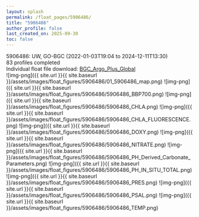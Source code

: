 ```yaml
---
layout: splash
permalink: /float_pages/5906486/
title: "5906486"
author_profile: false
last_created_on: 2025-09-30
toc: false
---
```

 
5906486: UW, GO-BGC (2022-01-03T19:04 to 2024-12-11T13:30)\
83 profiles completed\
Individual float file download: [BGC_Argo_Plus_Global](https://ftp.soest.hawaii.edu/bgc_argo_plus/Individual_Floats/outliers_removed/5906486_Sprof_processed.nc)\
![img-png]({{ site.url }}{{ site.baseurl }}/assets/images/float_figures/5906486/01_5906486_map.png)
![img-png]({{ site.url }}{{ site.baseurl }}/assets/images/float_figures/5906486/5906486_BBP700.png)
![img-png]({{ site.url }}{{ site.baseurl }}/assets/images/float_figures/5906486/5906486_CHLA.png)
![img-png]({{ site.url }}{{ site.baseurl }}/assets/images/float_figures/5906486/5906486_CHLA_FLUORESCENCE.png)
![img-png]({{ site.url }}{{ site.baseurl }}/assets/images/float_figures/5906486/5906486_DOXY.png)
![img-png]({{ site.url }}{{ site.baseurl }}/assets/images/float_figures/5906486/5906486_NITRATE.png)
![img-png]({{ site.url }}{{ site.baseurl }}/assets/images/float_figures/5906486/5906486_PH_Derived_Carbonate_Parameters.png)
![img-png]({{ site.url }}{{ site.baseurl }}/assets/images/float_figures/5906486/5906486_PH_IN_SITU_TOTAL.png)
![img-png]({{ site.url }}{{ site.baseurl }}/assets/images/float_figures/5906486/5906486_PRES.png)
![img-png]({{ site.url }}{{ site.baseurl }}/assets/images/float_figures/5906486/5906486_PSAL.png)
![img-png]({{ site.url }}{{ site.baseurl }}/assets/images/float_figures/5906486/5906486_TEMP.png)
